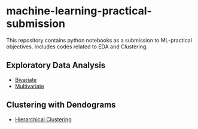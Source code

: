 # machine-learning-practical-submission
This repository contains python notebooks as a submission to ML-practical objectives. Includes codes related to EDA and Clustering.

## Exploratory Data Analysis
- [Bivariate](https://github.com/sohamsshah/machine-learning-practical-submission/blob/main/Bivarite.ipynb)
- [Multivariate](https://github.com/sohamsshah/machine-learning-practical-submission/blob/main/Multivarient.ipynb)

## Clustering with Dendograms
- [Hierarchical Clustering](https://github.com/sohamsshah/machine-learning-practical-submission/blob/main/Hierarchical_clustering.ipynb)
